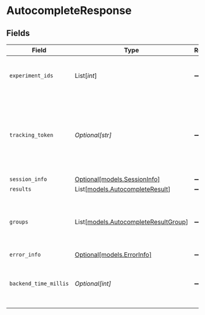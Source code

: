 # AutocompleteResponse


## Fields

| Field                                                                                                            | Type                                                                                                             | Required                                                                                                         | Description                                                                                                      | Example                                                                                                          |
| ---------------------------------------------------------------------------------------------------------------- | ---------------------------------------------------------------------------------------------------------------- | ---------------------------------------------------------------------------------------------------------------- | ---------------------------------------------------------------------------------------------------------------- | ---------------------------------------------------------------------------------------------------------------- |
| `experiment_ids`                                                                                                 | List[*int*]                                                                                                      | :heavy_minus_sign:                                                                                               | List of experiment ids for the corresponding request.                                                            |                                                                                                                  |
| `tracking_token`                                                                                                 | *Optional[str]*                                                                                                  | :heavy_minus_sign:                                                                                               | An opaque token that represents this particular set of autocomplete results. To be used for /feedback reporting. |                                                                                                                  |
| `session_info`                                                                                                   | [Optional[models.SessionInfo]](../models/sessioninfo.md)                                                         | :heavy_minus_sign:                                                                                               | N/A                                                                                                              |                                                                                                                  |
| `results`                                                                                                        | List[[models.AutocompleteResult](../models/autocompleteresult.md)]                                               | :heavy_minus_sign:                                                                                               | N/A                                                                                                              |                                                                                                                  |
| `groups`                                                                                                         | List[[models.AutocompleteResultGroup](../models/autocompleteresultgroup.md)]                                     | :heavy_minus_sign:                                                                                               | Subsections of the results list from which distinct sections should be created.                                  |                                                                                                                  |
| `error_info`                                                                                                     | [Optional[models.ErrorInfo]](../models/errorinfo.md)                                                             | :heavy_minus_sign:                                                                                               | N/A                                                                                                              |                                                                                                                  |
| `backend_time_millis`                                                                                            | *Optional[int]*                                                                                                  | :heavy_minus_sign:                                                                                               | Time in milliseconds the backend took to respond to the request.                                                 | 1100                                                                                                             |